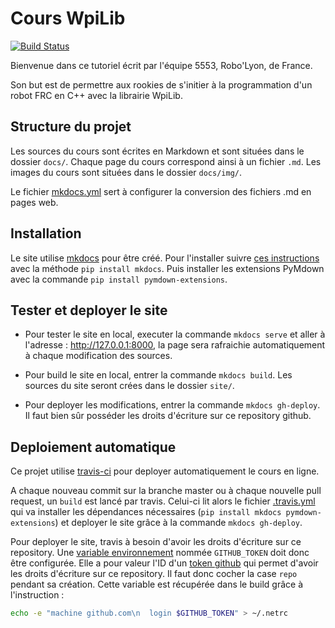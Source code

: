 # Cours WpiLib

[![Build Status](https://travis-ci.com/Team5553-RoboLyon/Cours-WpiLib.svg?branch=master)](https://travis-ci.com/Team5553-RoboLyon/Cours-WpiLib)

Bienvenue dans ce tutoriel écrit par l'équipe 5553, Robo'Lyon, de France.

Son but est de permettre aux rookies de s'initier à la programmation d'un robot FRC en C++ avec la librairie WpiLib.


## Structure du projet

Les sources du cours sont écrites en Markdown et sont situées dans le dossier `docs/`. Chaque page du cours correspond ainsi à un fichier `.md`. Les images du cours sont situées dans le dossier `docs/img/`.

Le fichier [mkdocs.yml](mkdocs.yml) sert à configurer la conversion des fichiers .md en pages web.


## Installation

Le site utilise [mkdocs](http://www.mkdocs.org) pour être créé. Pour l'installer suivre [ces instructions](https://www.mkdocs.org/#manual-installation) avec la méthode `pip install mkdocs`. Puis installer les extensions PyMdown avec la commande `pip install pymdown-extensions`.


## Tester et deployer le site

- Pour tester le site en local, executer la commande `mkdocs serve` et aller à l'adresse : http://127.0.0.1:8000, la page sera rafraichie automatiquement à chaque modification des sources.

- Pour build le site en local, entrer la commande `mkdocs build`. Les sources du site seront crées dans le dossier `site/`.

- Pour deployer les modifications, entrer la commande `mkdocs gh-deploy`. Il faut bien sûr posséder les droits d'écriture sur ce repository github.


## Deploiement automatique

Ce projet utilise [travis-ci](https://travis-ci.com/) pour deployer automatiquement le cours en ligne.

A chaque nouveau commit sur la branche master ou à chaque nouvelle pull request, un `build` est lancé par travis. Celui-ci lit alors le fichier [.travis.yml](.travis.yml) qui va installer les dépendances nécessaires (`pip install mkdocs pymdown-extensions`) et deployer le site grâce à la commande `mkdocs gh-deploy`.

Pour deployer le site, travis à besoin d'avoir les droits d'écriture sur ce repository. Une [variable environnement](https://docs.travis-ci.com/user/environment-variables#defining-variables-in-repository-settings) nommée `GITHUB_TOKEN` doit donc être configurée. Elle a pour valeur l'ID d'un [token github](https://help.github.com/en/articles/creating-a-personal-access-token-for-the-command-line) qui permet d'avoir les droits d'écriture sur ce repository. Il faut donc cocher la case `repo` pendant sa création. Cette variable est récupérée dans le build grâce à l'instruction :
```sh
echo -e "machine github.com\n  login $GITHUB_TOKEN" > ~/.netrc
```